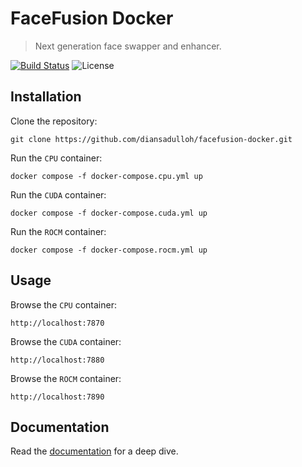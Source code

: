 FaceFusion Docker
=================

> Next generation face swapper and enhancer.

[![Build Status](https://img.shields.io/github/actions/workflow/status/facefusion/facefusion-docker/ci.yml.svg?branch=master)](https://github.com/facefusion/facefusion-docker/actions?query=workflow:ci)
![License](https://img.shields.io/badge/license-MIT-green)


Installation
------------

Clone the repository:

```
git clone https://github.com/diansadulloh/facefusion-docker.git
```

Run the `CPU` container:

```
docker compose -f docker-compose.cpu.yml up
```

Run the `CUDA` container:

```
docker compose -f docker-compose.cuda.yml up
```

Run the `ROCM` container:

```
docker compose -f docker-compose.rocm.yml up
```


Usage
-----

Browse the `CPU` container:

```
http://localhost:7870
```

Browse the `CUDA` container:

```
http://localhost:7880
```

Browse the `ROCM` container:

```
http://localhost:7890
```


Documentation
-------------

Read the [documentation](https://docs.facefusion.io) for a deep dive.
